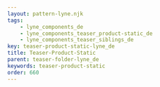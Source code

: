```yaml
---
layout: pattern-lyne.njk
tags: 
    - lyne_components_de
    - lyne_components_teaser_product-static_de
    - lyne_components_teaser_siblings_de
key: teaser-product-static-lyne_de
title: Teaser-Product-Static
parent: teaser-folder-lyne_de
keywords: teaser-product-static
order: 660
---
```

